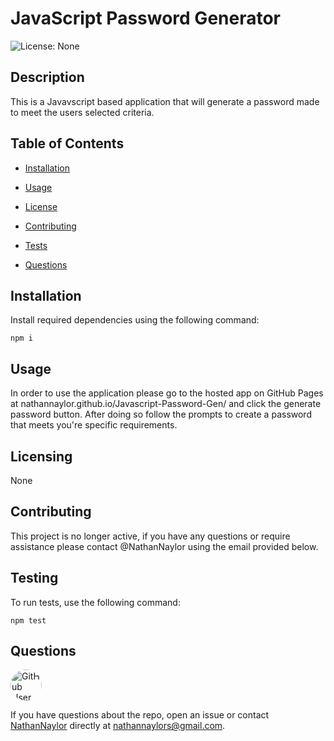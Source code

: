
# JavaScript Password Generator


![License: None](https://img.shields.io/badge/License-None-blue.svg)

## Description
This is a Javavscript based application that will generate a password made to meet the users selected criteria.

## Table of Contents

* [Installation](#installation)

* [Usage](#usage)

* [License](#license)

* [Contributing](#contributing)

* [Tests](#tests)

* [Questions](#questions)

## Installation

Install required dependencies using the following command:

```
npm i
```

## Usage

In order to use the application please go to the hosted app on GitHub Pages at nathannaylor.github.io/Javascript-Password-Gen/ and click the generate password button. After doing so follow the prompts to create a password that meets you're specific requirements.

## Licensing

None

## Contributing

This project is no longer active, if you have any questions or require assistance please contact @NathanNaylor using the email provided below.

## Testing

To run tests, use the following command:

```
npm test
```

## Questions

<img src="https://avatars3.githubusercontent.com/u/61394430?v=4" alt="GitHub User Icon" style="border-radius: 30px" width="50">  

If you have questions about the repo, open an issue or contact [NathanNaylor](https://github.com/NathanNaylor) directly at nathannaylors@gmail.com.
